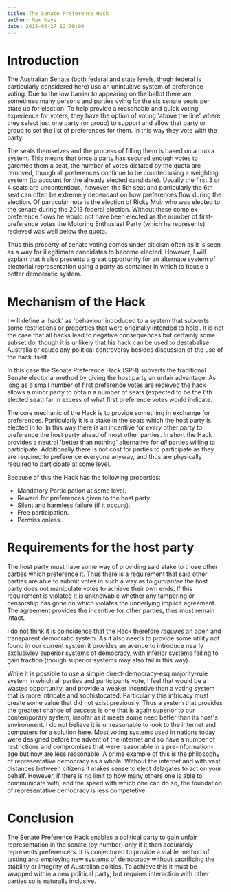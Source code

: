 ```yaml
---
title: The Senate Preference Hack
author: Max Kaye
date: 2015-03-27 12:00:00
---
```


# Introduction

The Australian Senate (both federal and state levels, thogh federal is particularly considered here) use an unintuitive system of preference voting. Due to the low barrier to appearing on the ballot there are sometimes many persons and parties vying for the six senate seats per state up for election. To help provide a reasonable and quick voting experience for voters, they have the option of voting 'above the line' where they select just one party (or group) to support and allow that party or group to set the list of preferences for them. In this way they vote with the party.

The seats themselves and the process of filling them is based on a quota system. This means that once a party has secured enough votes to garentee them a seat, the number of votes dictated by the quota are removed, though all preferences continue to be counted using a weighting system (to account for the already elected candidate). Usually the first 3 or 4 seats are uncontentious, however, the 5th seat and particularly the 6th seat can often be extremely dependant on how preferences flow during the election. Of particular note is the election of Ricky Muir who was elected to the senate during the 2013 federal election. Without these complex preference flows he would not have been elected as the number of first-preference votes the Motoring Enthusiast Party (which he represents) recieved was well below the quota.

Thus this property of senate voting comes under citicism often as it is seen as a way for illegitimate candidates to become elected. However, I will explain that it also presents a great opportunity for an alternate system of electorial representation using a party as container in which to house a better democratic system.

# Mechanism of the Hack

I will define a 'hack' as 'behaviour introduced to a system that subverts some restrictions or properties that were originally intended to hold'. It is not the case that all hacks lead to negative consequences but certainly some subset do, though it is unlikely that his hack can be used to destabalise Australia or cause any political controversy besides discussion of the use of the hack itself.

In this case the Senate Preference Hack (SPH) subverts the traditional Senate electorial method by giving the host party an unfair advantage. As long as a small number of first preference votes are recieved the hack allows a minor party to obtain a number of seats (expected to be the 6th elected seat) far in excess of what first preference votes would indicate.

The core mechanic of the Hack is to provide something in exchange for preferences. Particularly it is a stake in the seats which the host party is elected in to. In this way there is an incentive for *every* other party to preference the host party ahead of most other parties. In short the Hack provides a neutral 'better than nothing' alternative for *all* parties willing to participate. Additionally there is not cost for parties to participate as they are required to preference everyone anyway, and thus are physically required to participate at some level.

Because of this the Hack has the following properties:

* Mandatory Participation at some level.
* Reward for preferences given to the host party.
* Silent and harmless failure (if it occurs).
* Free participation.
* Permissionless.

# Requirements for the host party

The host party must have some way of providing said stake to those other parties which preference it. Thus there is a requirement that said other parties are able to submit votes in such a way as to *guarentee* the host party does not manipulate votes to achieve their own ends. If this requirement is violated it is unknowable whether any tampering or censorship has gone on which violates the underlying implicit agreement. The agreement provides the incentive for other parties, thus must remain intact.

I do not think it is coincidence that the Hack therefore *requires* an open and transparent democratic system. As it also needs to provide some utility not found in our current system it provides an avenue to introduce nearly exclusivley superior systems of democracy, with inferior systems failing to gain traction (though superior systems may also fail in this way).

While it is possible to use a simple direct-democracy-esq majority-rule system in which all parties and participants vote, I feel that would be a wasted opportunity, and provide a weaker incentive than a voting system that is more intricate and sophistocated. Particularly this intricacy must create some value that did not exist previously. Thus a system that provides the greatest chance of success is one that is again superior to our contemporary system, insofar as it meets some need better than its host's environment. I do not believe it is unreasonable to look to the internet and computers for a solution here. Most voting systems used in nations today were designed before the advent of the internet and so have a number of restrictions and compromises that were reasonable in a pre-information-age but now are less reasonable. A prime example of this is the philosophy of representative democracy as a whole. Without the internet and with vast distances between citizens it makes sense to elect delagates to act on your behalf. However, if there is no limit to how many others one is able to communicate with, and the speed with which one can do so, the foundation of representative democracy is less competetive.

# Conclusion

The Senate Preference Hack enables a political party to gain unfair representation in the senate (by number) only if it then accurately represents preferencers. It is conjectured to provide a viable method of testing and employing new systems of democracy without sacrificing the stability or integrity of Australian politics. To achieve this it must be wrapped within a new political party, but requires interaction with other parties so is naturally inclusive. 

